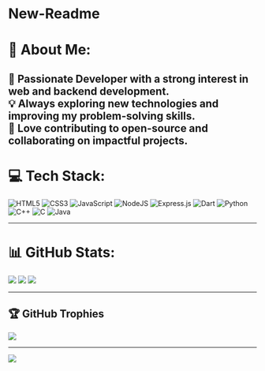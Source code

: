 
# New-Readme

# 💫 About Me:
🚀 Passionate Developer with a strong interest in web and backend development.<br>
💡 Always exploring new technologies and improving my problem-solving skills.<br>
🔗 Love contributing to open-source and collaborating on impactful projects.
---

# 💻 Tech Stack:
![HTML5](https://img.shields.io/badge/html5-%23E34F26.svg?style=for-the-badge&logo=html5&logoColor=white)
![CSS3](https://img.shields.io/badge/css3-%231572B6.svg?style=for-the-badge&logo=css3&logoColor=white)
![JavaScript](https://img.shields.io/badge/javascript-%23323330.svg?style=for-the-badge&logo=javascript&logoColor=%23F7DF1E)
![NodeJS](https://img.shields.io/badge/node.js-43853D?style=for-the-badge&logo=node.js&logoColor=white)
![Express.js](https://img.shields.io/badge/express.js-%23404d59.svg?style=for-the-badge&logo=express&logoColor=%2361DAFB)
![Dart](https://img.shields.io/badge/Dart-0175C2?style=for-the-badge&logo=dart&logoColor=white)
![Python](https://img.shields.io/badge/python-3670A0?style=for-the-badge&logo=python&logoColor=ffdd54)
![C++](https://img.shields.io/badge/c++-%2300599C.svg?style=for-the-badge&logo=c%2B%2B&logoColor=white)
![C](https://img.shields.io/badge/c-%2300599C.svg?style=for-the-badge&logo=c&logoColor=white)
![Java](https://img.shields.io/badge/Java-007396?style=for-the-badge&logo=java&logoColor=white&labelColor=black)  


---

# 📊 GitHub Stats:
![](https://github-readme-stats.vercel.app/api?username=Miss-world-09&theme=radical&hide_border=true&include_all_commits=true&count_private=true)
![](https://github-readme-streak-stats.herokuapp.com/?user=Miss-world-09&theme=radical&hide_border=true)
![](https://github-readme-stats.vercel.app/api/top-langs/?username=Miss-world-09&theme=radical&hide_border=true&include_all_commits=true&count_private=true&layout=compact)

---

## 🏆 GitHub Trophies
![](https://github-profile-trophy.vercel.app/?username=Miss-world-09&theme=darkhub&no-frame=true&no-bg=true&margin-w=4)

---

[![](https://visitcount.itsvg.in/api?id=Miss-world-09&icon=0&color=0)](https://visitcount.itsvg.in)
